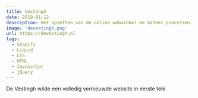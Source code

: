 ```yaml
---
title: Vestingh
date: 2019-01-12
description: Het opzetten van de online webwinkel en beheer processen.
image: 'devestingh.png'
url: https://devestingh.nl
tags:
  - Shopify
  - Liquid
  - CSS
  - HTML
  - Javascript
  - jQuery
---
```


De Vestingh wilde een volledig vernieuwde website in eerste tele
